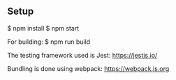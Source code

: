 ## Setup

$ npm install
$ npm start

For building:
$ npm run build


The testing framework used is Jest: https://jestjs.io/

Bundling is done using webpack: https://webpack.js.org

